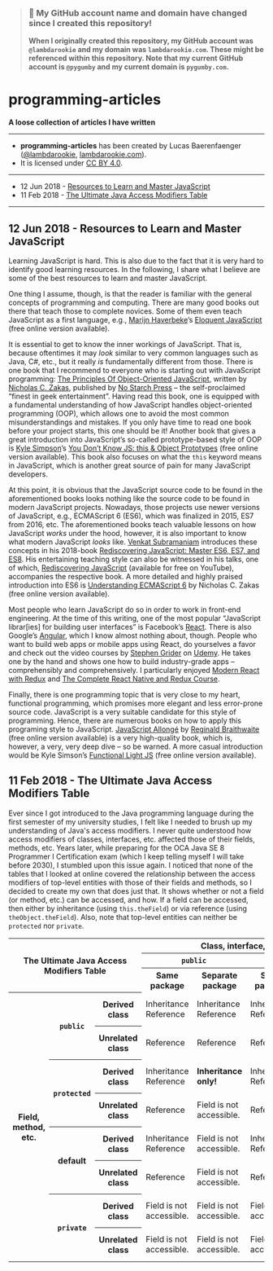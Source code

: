 > ### 🚨 My GitHub account name and domain have changed since I created this repository!
> **When I originally created this repository, my GitHub account was `@lambdarookie` and my domain was `lambdarookie.com`.
> These might be referenced within this repository.
> Note that my current GitHub account is `@pygumby` and my current domain is `pygumby.com`.**

# programming-articles

**A loose collection of articles I have written**

---

* **programming-articles** has been created by Lucas Baerenfaenger ([@lambdarookie](https://github.com/lambdarookie), [lambdarookie.com](https://lambdarookie.com)).
* It is licensed under [CC BY 4.0](https://creativecommons.org/licenses/by/4.0/).

---

+ 12 Jun 2018 - [Resources to Learn and Master JavaScript](#12-jun-2018---resources-to-learn-and-master-javascript)
+ 11 Feb 2018 - [The Ultimate Java Access Modifiers Table](#11-feb-2018---the-ultimate-java-access-modifiers-table)

---

## 12 Jun 2018 - Resources to Learn and Master JavaScript

Learning JavaScript is hard.
This is also due to the fact that it is very hard to identify good learning resources.
In the following, I share what I believe are some of the best resources to learn and master JavaScript.

One thing I assume, though, is that the reader is familiar with the general concepts of programming and computing.
There are many good books out there that teach those to complete novices.
Some of them even teach JavaScript as a first language, e.g., [Marijn Haverbeke](https://twitter.com/marijnjh)’s [Eloquent JavaScript](https://eloquentjavascript.net/) (free online version available).

It is essential to get to know the inner workings of JavaScript.
That is, because oftentimes it may _look_ similar to very common languages such as Java, C#, etc., but it really _is_ fundamentally different from those.
There is one book that I recommend to everyone who is starting out with JavaScript programming:
[The Principles Of Object-Oriented JavaScript](https://nostarch.com/oojs), written by [Nicholas C. Zakas](https://twitter.com/slicknet), published by [No Starch Press](https://nostarch.com/) – the self-proclaimed “finest in geek entertainment”.
Having read this book, one is equipped with a fundamental understanding of how JavaScript handles object-oriented programming (OOP), which allows one to avoid the most common misunderstandings and mistakes.
If you only have time to read one book before your project starts, this one should be it!
Another book that gives a great introduction into JavaScript’s so-called prototype-based style of OOP is [Kyle Simpson](https://twitter.com/getify)’s [You Don’t Know JS: this & Object Prototypes](https://github.com/getify/You-Dont-Know-JS/tree/master/this%20%26%20object%20prototypes) (free online version available).
This book also focuses on what the `this` keyword means in JavaScript, which is another great source of pain for many JavaScript developers.

At this point, it is obvious that the JavaScript source code to be found in the aforementioned books looks nothing like the source code to be found in modern JavaScript projects.
Nowadays, those projects use newer versions of JavaScript, e.g., ECMAScript 6 (ES6), which was finalized in 2015, ES7 from 2016, etc.
The aforementioned books teach valuable lessons on how JavaScript _works_ under the hood, however, it is also important to know what modern JavaScript _looks_ like.
[Venkat Subramaniam](https://twitter.com/venkat_s) introduces these concepts in his 2018-book [Rediscovering JavaScript: Master ES6, ES7, and ES8](https://pragprog.com/book/ves6/rediscovering-javascript).
His entertaining teaching style can also be witnessed in his talks, one of which, [Rediscovering JavaScript](https://www.youtube.com/watch?v=hUVBbL9C41M) (available for free on YouTube), accompanies the respective book.
A more detailed and highly praised introduction into ES6 is [Understanding ECMAScript 6](https://leanpub.com/understandinges6/read/) by Nicholas C. Zakas (free online version available).

Most people who learn JavaScript do so in order to work in front-end engineering.
At the time of this writing, one of the most popular “JavaScript librar[ies] for building user interfaces” is Facebook’s [React](https://reactjs.org/).
There is also Google’s [Angular](https://angular.io/), which I know almost nothing about, though.
People who want to build web apps or mobile apps using React, do yourselves a favor and check out the video courses by [Stephen Grider](https://twitter.com/ste_grider) on [Udemy](https://udemy.com/).
He takes one by the hand and shows one how to build industry-grade apps – comprehensibly and comprehensively.
I particularly enjoyed [Modern React with Redux](https://www.udemy.com/react-redux/) and [The Complete React Native and Redux Course](https://www.udemy.com/the-complete-react-native-and-redux-course/).

Finally, there is one programming topic that is very close to my heart, functional programming, which promises more elegant and less error-prone source code.
JavaScript is a very suitable candidate for this style of programming.
Hence, there are numerous books on how to apply this programing style to JavaScript.
[JavaScript Allongé](https://leanpub.com/javascriptallongesix/read) by [Reginald Braithwaite](https://twitter.com/raganwald) (free online version available) is a very high-quality book, which is, however, a very, very deep dive – so be warned.
A more casual introduction would be Kyle Simson’s [Functional Light JS](https://github.com/getify/Functional-Light-JS) (free online version available).

## 11 Feb 2018 - The Ultimate Java Access Modifiers Table

Ever since I got introduced to the Java programming language during the first semester of my university studies, I felt like I needed to brush up my understanding of Java's access modifiers. I never quite understood how access modifiers of classes, interfaces, etc. affected those of their fields, methods, etc. Years later, while preparing for the OCA Java SE 8 Programmer I Certification exam (which I keep telling myself I will take before 2030), I stumbled upon this issue again. I noticed that none of the tables that I looked at online covered the relationship between the access modifiers of top-level entities with those of their fields and methods, so I decided to create my own that does just that. It shows whether or not a field (or method, etc.) can be accessed, and how. If a field can be accessed, then either by inheritance (using `this.theField`) or via reference (using `theObject.theField`). Also, note that top-level entities can neither be `protected` nor `private`.

<table>
  <tr>
    <th rowspan=3 colspan=3>
      The Ultimate Java Access Modifiers Table
    </th>
    <th colspan=4>Class, interface, etc.</th>
  </tr>
  <tr>
    <th colspan=2><code>public</code></th>
    <th colspan=2>default</th>
  </tr>
  <tr>
  	<th>Same package</th>
  	<th>Separate package</th>
  	<th>Same package</th>
  	<th>Separate package</th>
  </tr>
  <tr>
    <th rowspan=8>Field, method, etc.</th>
    <th rowspan=2><code>public</code></th>
    <th>Derived class</th>
  	<td>
  	  Inheritance
  	  Reference
  	</td>
  	<td>
  	  Inheritance
  	  Reference
  	</td>
  	<td>
  	  Inheritance
  	  Reference
  	</td>
  	<td>Class is not visible.</td>
  </tr>
  <tr>
    <th>Unrelated class</th>
  	<td>Reference</td>
  	<td>Reference</td>
  	<td>Reference</td>
  	<td>Class is not visible.</td>
  </tr>
  <tr>
    <th rowspan=2><code>protected</code></th>
    <th>Derived class</th>
  	<td>
  	  Inheritance
  	  Reference
  	</td>
  	<td>
  	  <b>Inheritance only!</b>
  	</td>
  	<td>
  	  Inheritance
  	  Reference
  	</td>
  	<td>Class is not visible.</td>
  </tr>
  <tr>
    <th>Unrelated class</th>
  	<td>Reference</td>
  	<td>Field is not accessible.</td>
  	<td>Reference</td>
  	<td>Class is not visible.</td>
  </tr>
  <tr>
    <th rowspan=2>default</th>
    <th>Derived class</th>
  	<td>
  	  Inheritance
  	  Reference
  	</td>
  	<td>Field is not accessible.</td>
  	<td>
  	  Inheritance
  	  Reference
    </td>
    <td>Class is not visible.</td>
  </tr>
  <tr>
    <th>Unrelated class</th>
  	<td>Reference</td>
  	<td>Field is not accessible.</td>
  	<td>Reference</td>
  	<td>Class is not visible.</td>
  </tr>
  <tr>
    <th rowspan=3><code>private</code></th>
    <th>Derived class</th>
  	<td>Field is not accessible.</td>
  	<td>Field is not accessible.</td>
  	<td>Field is not accessible.</td>
  	<td>Class is not visible.</td>
  </tr>
  <tr>
    <th>Unrelated class</th>
  	<td>Field is not accessible.</td>
  	<td>Field is not accessible.</td>
  	<td>Field is not accessible.</td>
  	<td>Class is not visible.</td>
  </tr>
</table>
